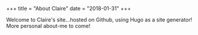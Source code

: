 +++
title = "About Claire"
date = "2018-01-31"
+++


Welcome to Claire's site...hosted on Github, using Hugo as a site generator!  More personal about-me to come!
